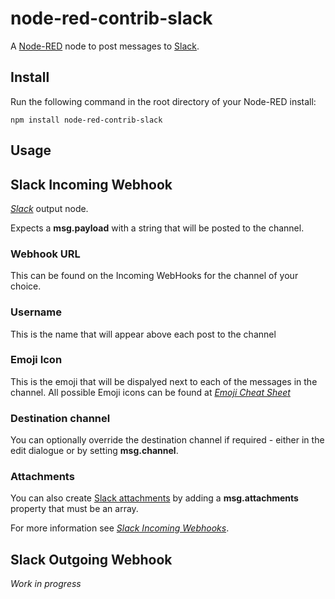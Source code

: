 node-red-contrib-slack
========================

A <a href="http://nodered.org" target="_new">Node-RED</a> node to post messages to  <a href="http://www.slack.com/" target="_new">Slack</a>.

Install
-------

Run the following command in the root directory of your Node-RED install:

    npm install node-red-contrib-slack


Usage
-----

## Slack Incoming Webhook
<i><a href="http://www.slack.com" target="_new">Slack</a></i> output node.

Expects a <b>msg.payload</b> with a string that will be posted to the channel.

### Webhook URL
This can be found on the Incoming WebHooks for the channel of your choice.
### Username
This is the name that will appear above each post to the channel
### Emoji Icon
This is the emoji that will be dispalyed next to each of the messages in the channel.
All possible Emoji icons can be found at <i><a href="http://emoji-cheat-sheet.com" target="_new">Emoji Cheat Sheet</a></i>
### Destination channel
You can optionally override the destination channel if required - either in the edit dialogue or by setting <b>msg.channel</b>.
### Attachments
You can also create <a href="https://api.slack.com/docs/attachments" target="_new">Slack attachments</a> by adding a <b>msg.attachments</b> property that must be an array.

For more information see <i><a href="https://api.slack.com/incoming-webhooks" target="_new">Slack Incoming Webhooks</a></i>.

## Slack Outgoing Webhook
<i>Work in progress</i>